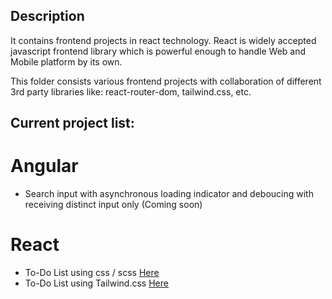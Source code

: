 ## Description

It contains frontend projects in react technology. React is widely accepted javascript frontend library which is powerful enough to handle Web and Mobile platform by its own.

This folder consists various frontend projects with collaboration of different 3rd party libraries like: react-router-dom, tailwind.css, etc.

## Current project list: 

# Angular

- Search input with asynchronous loading indicator and deboucing with receiving distinct input only (Coming soon)

# React

- To-Do List using css / scss [Here](https://github.com/MandaliyaPruthvi/frontend-projects/tree/master/react/todo-list)
- To-Do List using Tailwind.css [Here](https://github.com/MandaliyaPruthvi/frontend-projects/tree/master/react/todo-list-tailwind)

